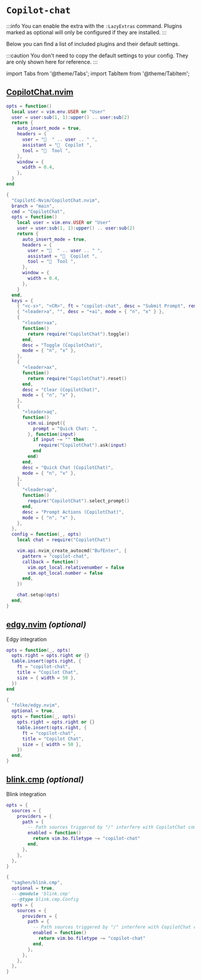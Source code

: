 # `Copilot-chat`

<!-- plugins:start -->

:::info
You can enable the extra with the `:LazyExtras` command.
Plugins marked as optional will only be configured if they are installed.
:::

Below you can find a list of included plugins and their default settings.

:::caution
You don't need to copy the default settings to your config.
They are only shown here for reference.
:::

import Tabs from '@theme/Tabs';
import TabItem from '@theme/TabItem';

## [CopilotChat.nvim](https://github.com/CopilotC-Nvim/CopilotChat.nvim)

<Tabs>

<TabItem value="opts" label="Options">

```lua
opts = function()
  local user = vim.env.USER or "User"
  user = user:sub(1, 1):upper() .. user:sub(2)
  return {
    auto_insert_mode = true,
    headers = {
      user = "  " .. user .. " ",
      assistant = "  Copilot ",
      tool = "󰊳  Tool ",
    },
    window = {
      width = 0.4,
    },
  }
end
```

</TabItem>


<TabItem value="code" label="Full Spec">

```lua
{
  "CopilotC-Nvim/CopilotChat.nvim",
  branch = "main",
  cmd = "CopilotChat",
  opts = function()
    local user = vim.env.USER or "User"
    user = user:sub(1, 1):upper() .. user:sub(2)
    return {
      auto_insert_mode = true,
      headers = {
        user = "  " .. user .. " ",
        assistant = "  Copilot ",
        tool = "󰊳  Tool ",
      },
      window = {
        width = 0.4,
      },
    }
  end,
  keys = {
    { "<c-s>", "<CR>", ft = "copilot-chat", desc = "Submit Prompt", remap = true },
    { "<leader>a", "", desc = "+ai", mode = { "n", "x" } },
    {
      "<leader>aa",
      function()
        return require("CopilotChat").toggle()
      end,
      desc = "Toggle (CopilotChat)",
      mode = { "n", "x" },
    },
    {
      "<leader>ax",
      function()
        return require("CopilotChat").reset()
      end,
      desc = "Clear (CopilotChat)",
      mode = { "n", "x" },
    },
    {
      "<leader>aq",
      function()
        vim.ui.input({
          prompt = "Quick Chat: ",
        }, function(input)
          if input ~= "" then
            require("CopilotChat").ask(input)
          end
        end)
      end,
      desc = "Quick Chat (CopilotChat)",
      mode = { "n", "x" },
    },
    {
      "<leader>ap",
      function()
        require("CopilotChat").select_prompt()
      end,
      desc = "Prompt Actions (CopilotChat)",
      mode = { "n", "x" },
    },
  },
  config = function(_, opts)
    local chat = require("CopilotChat")

    vim.api.nvim_create_autocmd("BufEnter", {
      pattern = "copilot-chat",
      callback = function()
        vim.opt_local.relativenumber = false
        vim.opt_local.number = false
      end,
    })

    chat.setup(opts)
  end,
}
```

</TabItem>

</Tabs>

## [edgy.nvim](https://github.com/folke/edgy.nvim) _(optional)_

 Edgy integration


<Tabs>

<TabItem value="opts" label="Options">

```lua
opts = function(_, opts)
  opts.right = opts.right or {}
  table.insert(opts.right, {
    ft = "copilot-chat",
    title = "Copilot Chat",
    size = { width = 50 },
  })
end
```

</TabItem>


<TabItem value="code" label="Full Spec">

```lua
{
  "folke/edgy.nvim",
  optional = true,
  opts = function(_, opts)
    opts.right = opts.right or {}
    table.insert(opts.right, {
      ft = "copilot-chat",
      title = "Copilot Chat",
      size = { width = 50 },
    })
  end,
}
```

</TabItem>

</Tabs>

## [blink.cmp](https://github.com/saghen/blink.cmp) _(optional)_

 Blink integration


<Tabs>

<TabItem value="opts" label="Options">

```lua
opts = {
  sources = {
    providers = {
      path = {
        -- Path sources triggered by "/" interfere with CopilotChat commands
        enabled = function()
          return vim.bo.filetype ~= "copilot-chat"
        end,
      },
    },
  },
}
```

</TabItem>


<TabItem value="code" label="Full Spec">

```lua
{
  "saghen/blink.cmp",
  optional = true,
  ---@module 'blink.cmp'
  ---@type blink.cmp.Config
  opts = {
    sources = {
      providers = {
        path = {
          -- Path sources triggered by "/" interfere with CopilotChat commands
          enabled = function()
            return vim.bo.filetype ~= "copilot-chat"
          end,
        },
      },
    },
  },
}
```

</TabItem>

</Tabs>

<!-- plugins:end -->

